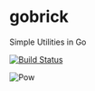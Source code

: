 # gobrick

Simple Utilities in Go

[![Build Status](https://api.travis-ci.com/folkengine/apnianway.svg?branch=master)](https://travis-ci.com/electronicpanopticon/gobrick)

![Pow](assets/IgnatzMouseBrick.gif "Pow!")
